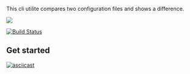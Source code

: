 This cli utilite compares two configuration files and shows a difference.

<a href="https://codeclimate.com/github/codeclimate/codeclimate/maintainability"><img src="https://api.codeclimate.com/v1/badges/a99a88d28ad37a79dbf6/maintainability" /></a>

[![Build Status](https://travis-ci.org/fluxet/project-lvl2-s401.svg?branch=master)](https://travis-ci.org/fluxet/project-lvl2-s401)

## Get started

[![asciicast](https://asciinema.org/a/QLFZXabXTXUqyOW18s8yiTEbg.svg)](https://asciinema.org/a/QLFZXabXTXUqyOW18s8yiTEbg)